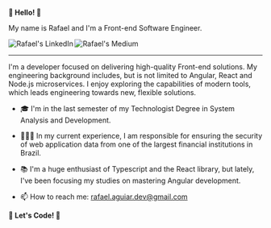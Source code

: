 <strong> 👋 Hello! 👋 </strong> 
<p> My name is Rafael and I'm a Front-end Software Engineer.  </p>
  
 
<a href="https://www.linkedin.com/in/rafael-n-aguiar/">
  <img align="left" alt="Rafael's LinkedIn" src="https://img.shields.io/badge/linkedin-%230077B5.svg?&style=for-the-badge&logo=linkedin&logoColor=white" />
</a>
<a href="https://medium.com/@rafael.aguiar.dev">
  <img align="left" alt="Rafael's Medium" src="https://img.shields.io/badge/medium-%2312100E.svg?&style=for-the-badge&logo=medium&logoColor=white" />
</a>

<br />
<hr />

I'm a developer focused on delivering high-quality Front-end solutions. My engineering background includes, but is not limited to Angular, React and Node.js microservices. I enjoy exploring the capabilities of modern tools, which leads engineering towards new, flexible solutions.

- 🎓  I'm in the last semester of my Technologist Degree in System Analysis and Development.

- 👨🏻‍💻  In my current experience, I am responsible for ensuring the security of web application data from one of the largest financial institutions in Brazil.

- 📚  I'm a huge enthusiast of Typescript and the React library, but lately, I've been focusing my studies on mastering Angular development.

- 📫   How to reach me: rafael.aguiar.dev@gmail.com
  
<p> <b> 🚀 Let's Code! 🚀 </b> </p>

